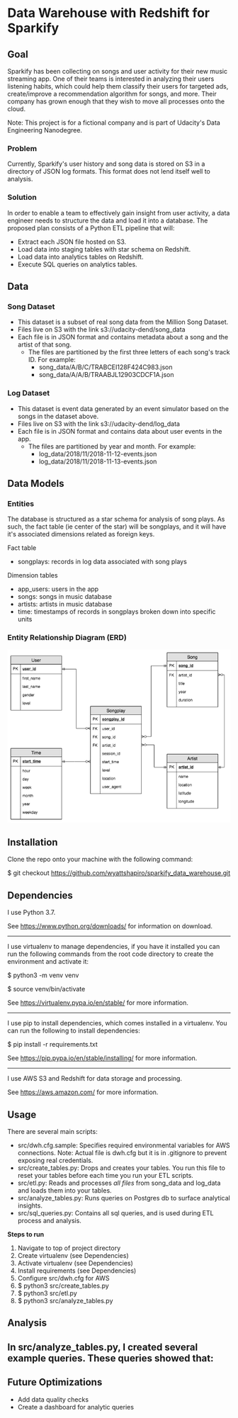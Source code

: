 
# Data Warehouse with Redshift for Sparkify

## Goal

Sparkify has been collecting on songs and user activity for their new music streaming app. One of their teams is interested in analyzing their users listening habits, which could help them classify their users for targeted ads, create/improve a recommendation algorithm for songs, and more. Their company has grown enough that they wish to move all processes onto the cloud.

Note: This project is for a fictional company and is part of Udacity's Data Engineering Nanodegree.

### Problem

Currently, Sparkify's user history and song data is stored on S3 in a directory of JSON log formats.
This format does not lend itself well to analysis.

### Solution

In order to enable a team to effectively gain insight from user activity, a data engineer needs to structure the data and load it into a database. The proposed plan consists of a Python ETL pipeline that will:

- Extract each JSON file hosted on S3.
- Load data into staging tables with star schema on Redshift.
- Load data into analytics tables on Redshift.
- Execute SQL queries on analytics tables.

## Data

### Song Dataset

- This dataset is a subset of real song data from the Million Song Dataset.
- Files live on S3 with the link s3://udacity-dend/song_data
- Each file is in JSON format and contains metadata about a song and the artist of that song.
  - The files are partitioned by the first three letters of each song's track ID. For example:
    - song_data/A/B/C/TRABCEI128F424C983.json
    - song_data/A/A/B/TRAABJL12903CDCF1A.json

### Log Dataset

- This dataset is event data generated by an event simulator based on the songs in the dataset above.
- Files live on S3 with the link s3://udacity-dend/log_data
- Each file is in JSON format and contains data about user events in the app.
  - The files are partitioned by year and month. For example:
    - log_data/2018/11/2018-11-12-events.json
    - log_data/2018/11/2018-11-13-events.json


## Data Models

### Entities

The database is structured as a star schema for analysis of song plays. As such, the fact table (ie center of the star) will be songplays, and it will have it's associated dimensions related as foreign keys.

Fact table
- songplays: records in log data associated with song plays

Dimension tables
- app_users: users in the app
- songs: songs in music database
- artists: artists in music database
- time: timestamps of records in songplays broken down into specific units

### Entity Relationship Diagram (ERD)

![Alt text](sparkify_ERD.png?raw=true "Sparkify ERD")


## Installation

Clone the repo onto your machine with the following command:

$ git checkout https://github.com/wyattshapiro/sparkify_data_warehouse.git


## Dependencies

I use Python 3.7.

See https://www.python.org/downloads/ for information on download.

----

I use virtualenv to manage dependencies, if you have it installed you can run
the following commands from the root code directory to create the environment and
activate it:

$ python3 -m venv venv

$ source venv/bin/activate

See https://virtualenv.pypa.io/en/stable/ for more information.

----

I use pip to install dependencies, which comes installed in a virtualenv.
You can run the following to install dependencies:

$ pip install -r requirements.txt

See https://pip.pypa.io/en/stable/installing/ for more information.

----

I use AWS S3 and Redshift for data storage and processing.

See https://aws.amazon.com/ for more information.


## Usage

There are several main scripts:

- src/dwh.cfg.sample: Specifies required environmental variables for AWS connections. Note: Actual file is dwh.cfg but it is in .gitignore to prevent exposing real credentials.
- src/create_tables.py: Drops and creates your tables. You run this file to reset your tables before each time you run your ETL scripts.
- src/etl.py: Reads and processes *all files* from song_data and log_data and loads them into your tables.
- src/analyze_tables.py: Runs queries on Postgres db to surface analytical insights.
- src/sql_queries.py: Contains all sql queries, and is used during ETL process and analysis.

**Steps to run**
1. Navigate to top of project directory
2. Create virtualenv (see Dependencies)
3. Activate virtualenv (see Dependencies)
4. Install requirements (see Dependencies)
5. Configure src/dwh.cfg for AWS
6. $ python3 src/create_tables.py
7. $ python3 src/etl.py
8. $ python3 src/analyze_tables.py

## Analysis

In src/analyze_tables.py, I created several example queries. These queries showed that:
-

## Future Optimizations

- Add data quality checks
- Create a dashboard for analytic queries
